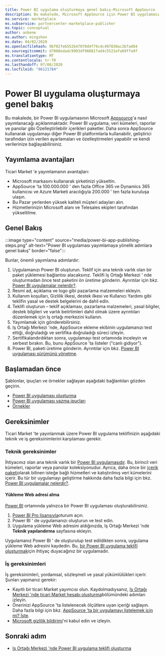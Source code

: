 ```yaml
---
title: Power BI uygulama oluşturmaya genel bakış-Microsoft AppSource
description: Bu makalede, Microsoft AppSource için Power BI uygulaması yayımlamaya yönelik üst düzey adımlar açıklanmaktadır. Power BI uygulamanızın ticari Market 'te yayımlanmak için karşılaması gereken teknik ve iş gereksinimleri de sağlanır.
ms.service: marketplace
ms.subservice: partnercenter-marketplace-publisher
ms.topic: conceptual
author: anbene
ms.author: mingshen
ms.date: 04/02/2020
ms.openlocfilehash: 9bf02fe6552b47070d4f79c4c497830ac2bfad84
ms.sourcegitcommit: d7008edadc9993df960817ad4c5521efa69ffa9f
ms.translationtype: MT
ms.contentlocale: tr-TR
ms.lasthandoff: 07/08/2020
ms.locfileid: "86121784"
---
```

# <a name="power-bi-app-creation-overview"></a>Power BI uygulama oluşturmaya genel bakış

Bu makalede, bir Power BI uygulamasının Microsoft [Appsource](https://appsource.microsoft.com/)'a nasıl yayımlanacağı açıklanmaktadır. Power BI uygulama, veri kümeleri, raporlar ve panolar gibi Özelleştirilebilir içerikleri paketler. Daha sonra AppSource kullanarak uygulamayı diğer Power BI platformlarla kullanabilir, geliştirici tarafından izin verilen ayarlamaları ve özelleştirmeleri yapabilir ve kendi verilerinize bağlayabilirsiniz.

## <a name="publishing-benefits"></a>Yayımlama avantajları

Ticari Market 'e yayımlamanın avantajları:

- Microsoft markasını kullanarak şirketinizi yükseltin.
- AppSource 'ta 100.000.000 ' den fazla Office 365 ve Dynamics 365 kullanıcısı ve Azure Marketi aracılığıyla 200.000 ' ten fazla kuruluşa ulaşın.
- Bu Pazar yerlerden yüksek kaliteli müşteri adayları alın.
- Hizmetlerinizin Microsoft alanı ve Telesales ekipleri tarafından yükseltilme.

## <a name="overview"></a>Genel Bakış

:::image type="content" source="media/power-bi-app-publishing-steps.png" alt-text="Power BI uygulaması yayımlamaya yönelik adımlara genel bakış" border="false":::

Bunlar, önemli yayımlama adımlardır:

1. Uygulamanızı Power BI oluşturun. Teklif için ana teknik varlık olan bir paket yüklemesi bağlantısı alacaksınız. Teklifi Iş Ortağı Merkezi ' nde oluşturmadan önce test paketini ön üretime gönderin. Ayrıntılar için bkz. [Power BI uygulamalar nelerdir?](https://docs.microsoft.com/power-bi/service-template-apps-overview).
2. Resmi ad, açıklama ve logo gibi pazarlama malzemeleri ekleyin.
3. Kullanım koşulları, Gizlilik ilkesi, destek ilkesi ve Kullanıcı Yardımı gibi teklifin yasal ve destek belgelerini de dahil edin.
4. Teklifi oluşturun – teklif açıklaması, pazarlama malzemeleri, yasal bilgiler, destek bilgileri ve varlık belirtimleri dahil olmak üzere ayrıntıları düzenlemek için Iş ortağı merkezini kullanın.
5. Yayımlamak için gönderebilirsiniz.
6. Iş Ortağı Merkezi 'nde, AppSource ekleme ekibinin uygulamanızı test ettiği, doğruladığı ve sertifika doğruladığı süreci izleyin.
7. Sertifikalandırdıktan sonra, uygulamayı test ortamında inceleyin ve serbest bırakın. Bu, bunu AppSource 'ta listeler ("canlı gidiyor").
8. Power BI, paketi üretime gönderin. Ayrıntılar için bkz. [Power BI uygulaması sürümünü yönetme](https://docs.microsoft.com/power-bi/service-template-apps-create#manage-the-template-app-release).

## <a name="before-you-begin"></a>Başlamadan önce

Şablonlar, ipuçları ve örnekler sağlayan aşağıdaki bağlantıları gözden geçirin.

- [Power BI uygulaması oluşturma](https://docs.microsoft.com/power-bi/service-template-apps-create)
- [Power BI uygulaması yazma ipuçları](https://docs.microsoft.com/power-bi/service-template-apps-tips)
- [Örnekler](https://docs.microsoft.com/power-bi/service-template-apps-samples)

## <a name="requirements"></a>Gereksinimler

Ticari Market 'te yayınlanmak üzere Power BI uygulama teklifinizin aşağıdaki teknik ve iş gereksinimlerini karşılaması gerekir.

### <a name="technical-requirements"></a>Teknik gereksinimler

İhtiyacınız olan ana teknik varlık bir [Power BI uygulamasıdır](https://go.microsoft.com/fwlink/?linkid=2028636). Bu, birincil veri kümeleri, raporlar veya panolar koleksiyonudur. Ayrıca, daha önce bir [içerik paketi](https://docs.microsoft.com/power-bi/service-organizational-content-pack-introduction)olarak bilinen isteğe bağlı hizmetleri ve katıştırılmış veri kümelerini içerir. Bu tür bir uygulamayı geliştirme hakkında daha fazla bilgi için bkz. [Power BI uygulamalar nelerdir?](https://go.microsoft.com/fwlink/?linkid=2028636).

#### <a name="get-an-installation-web-address"></a>Yükleme Web adresi alma

[Power BI](https://powerbi.microsoft.com/) ortamında yalnızca bir Power BI uygulaması oluşturabilirsiniz.

1. [Power BI Pro lisansıyla](https://docs.microsoft.com/power-bi/service-admin-purchasing-power-bi-pro)oturum açın.
2. Power BI ' de uygulamanızı oluşturun ve test edin.
3. Uygulama yükleme Web adresini aldığınızda, Iş Ortağı Merkezi 'nde **Teknik yapılandırma** sayfasına ekleyin.

Uygulamanız Power BI ' de oluşturulup test edildikten sonra, uygulama yükleme Web adresini kaydedin. Bu, [bir Power BI uygulama teklifi oluşturmak](create-power-bi-app-offer.md)için ihtiyaç duyacağınız bir uygulamadır.

### <a name="business-requirements"></a>İş gereksinimleri

İş gereksinimleri, yordamsal, sözleşmeli ve yasal yükümlülükleri içerir. Şunları yapmanız gerekir:

- Kayıtlı bir ticari Market yayımcısı olun. Kaydolmadıysanız, [Iş Ortağı Merkezi 'nde ticari Market hesabı oluşturma](create-account.md)bölümündeki adımları izleyin.
- Önerinizi AppSource 'ta listelenecek ölçütlere uyan içeriği sağlayın. Daha fazla bilgi için bkz. [AppSource 'ta bir uygulamayı listelemek için mi? İşte](https://appsource.microsoft.com/blogs/have-an-app-to-list-on-appsource-here-s-how).
- [Microsoft gizlilik bildirimi](https://privacy.microsoft.com/privacystatement)'ni kabul edin ve izleyin.

## <a name="next-step"></a>Sonraki adım

- [Iş Ortağı Merkezi 'nde Power BI uygulama teklifi oluşturma](create-power-bi-app-offer.md)
